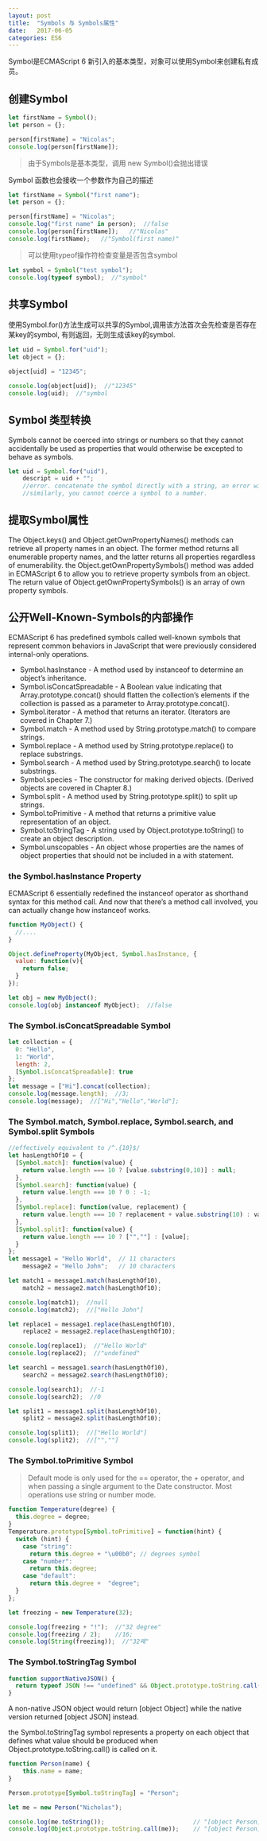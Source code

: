 ```yaml
---
layout: post
title:  "Symbols 与 Symbols属性"
date:   2017-06-05 
categories: ES6
---
```


Symbol是ECMAScript 6 新引入的基本类型，对象可以使用Symbol来创建私有成员。

## 创建Symbol
```javascript
let firstName = Symbol();
let person = {};

person[firstName] = "Nicolas";
console.log(person[firstName]);
```
>由于Symbols是基本类型，调用 new Symbol()会抛出错误

Symbol 函数也会接收一个参数作为自己的描述
```javascript
let firstName = Symbol("first name");
let person = {};

person[firstName] = "Nicolas";
console.log("first name" in person);  //false
console.log(person[firstName]);   //"Nicolas"
console.log(firstName);   //"Symbol(first name)"
```

> 可以使用typeof操作符检查变量是否包含symbol
```javascript
let symbol = Symbol("test symbol");
console.log(typeof symbol);  //"symbol"
```

## 共享Symbol
使用Symbol.for()方法生成可以共享的Symbol,调用该方法首次会先检查是否存在某key的symbol, 有则返回，无则生成该key的symbol.

```javascript
let uid = Symbol.for("uid");
let object = {};

object[uid] = "12345";

console.log(object[uid]);  //"12345"
console.log(uid);  //"symbol
```

## Symbol 类型转换
Symbols cannot be coerced into strings or numbers so that they cannot accidentally be used as properties that would otherwise be excepted to behave as symbols.

```javascript
let uid = Symbol.for("uid"),
    descript = uid + "";  
    //error. concatenate the symbol directly with a string, an error will be thrown;
    //similarly, you cannot coerce a symbol to a number.
```

## 提取Symbol属性
The Object.keys() and Object.getOwnPropertyNames() methods can retrieve all property names in an object. The former method returns all enumerable property names, and the latter returns all properties regardless of enumerability. 
the Object.getOwnPropertySymbols() method was added in ECMAScript 6 to allow you to retrieve property symbols from an object.
The return value of Object.getOwnPropertySymbols() is an array of own property symbols.

## 公开Well-Known-Symbols的内部操作
ECMAScript 6 has predefined symbols called well-known symbols that represent common behaviors in JavaScript that were previously considered internal-only operations. 
* Symbol.hasInstance - A method used by instanceof to determine an object’s inheritance.
* Symbol.isConcatSpreadable - A Boolean value indicating that Array.prototype.concat() should flatten the collection’s elements if the collection is passed as a parameter to Array.prototype.concat().
* Symbol.iterator - A method that returns an iterator. (Iterators are covered in Chapter 7.)
* Symbol.match - A method used by String.prototype.match() to compare strings.
* Symbol.replace - A method used by String.prototype.replace() to replace substrings.
* Symbol.search - A method used by String.prototype.search() to locate substrings.
* Symbol.species - The constructor for making derived objects. (Derived objects are covered in Chapter 8.)
* Symbol.split - A method used by String.prototype.split() to split up strings.
* Symbol.toPrimitive - A method that returns a primitive value representation of an object.
* Symbol.toStringTag - A string used by Object.prototype.toString() to create an object description.
* Symbol.unscopables - An object whose properties are the names of object properties that should not be included in a with statement.

### the Symbol.hasInstance Property
ECMAScript 6 essentially redefined the instanceof operator as shorthand syntax for this method call. And now that there’s a method call involved, you can actually change how instanceof works.

```javascript
function MyObject() {
  //....
}

Object.defineProperty(MyObject, Symbol.hasInstance, {
  value: function(v){
    return false;
  }
});

let obj = new MyObject();
console.log(obj instanceof MyObject);  //false
```

### The Symbol.isConcatSpreadable Symbol
```javascript
let collection = {
  0: "Hello",
  1: "World",
  length: 2,
  [Symbol.isConcatSpreadable]: true
};
let message = ["Hi"].concat(collection);
console.log(message.length);  //3;
console.log(message);  //["Hi","Hello","World"];
```
### The Symbol.match, Symbol.replace, Symbol.search, and Symbol.split Symbols
```javascript
//effectively equivalent to /^.{10}$/
let hasLengthOf10 = {
  [Symbol.match]: function(value) {
    return value.length === 10 ? [value.substring(0,10)] : null;
  },
  [Symbol.search]: function(value) {
    return value.length === 10 ? 0 : -1;
  },
  [Symbol.replace]: function(value, replacement) {
    return value.length === 10 ? replacement + value.substring(10) : value;
  },
  [Symbol.split]: function(value) {
    return value.length === 10 ? ["",""] : [value];
  }
};
let message1 = "Hello World",  // 11 characters
    message2 = "Hello John";   // 10 characters

let match1 = message1.match(hasLengthOf10),
    match2 = message2.match(hasLengthOf10);

console.log(match1);  //null
console.log(match2);  //["Hello John"]

let replace1 = message1.replace(hasLengthOf10),
    replace2 = message2.replace(hasLengthOf10);

console.log(replace1);  //"Hello World"
console.log(replace2);  //"undefined"

let search1 = message1.search(hasLengthOf10),
    search2 = message2.search(hasLengthOf10);

console.log(search1);  //-1
console.log(search2);  //0

let split1 = message1.split(hasLengthOf10),
    split2 = message2.split(hasLengthOf10);

console.log(split1);  //["Hello World"]
console.log(split2);  //["",""]
```

### The Symbol.toPrimitive Symbol

> Default mode is only used for the == operator, the + operator, and when passing a single argument to the Date constructor. Most operations use string or number mode.

```javascript
function Temperature(degree) {
  this.degree = degree;
}
Temperature.prototype[Symbol.toPrimitive] = function(hint) {
  switch (hint) {
    case "string":
      return this.degree + "\u00b0"; // degrees symbol
    case "number":
      return this.degree;
    case "default":
      return this.degree +  "degree";
  }
};

let freezing = new Temperature(32);

console.log(freezing + "!");  //"32 degree"
console.log(freezing / 2);    //16;
console.log(String(freezing));  //"32째"
```
### The Symbol.toStringTag Symbol
```javascript
function supportNativeJSON() {
  return typeof JSON !== "undefined" && Object.prototype.toString.call(JSON) === "[object JSON]";
}
```
A non-native JSON object would return [object Object] while the native version returned [object JSON] instead.

the Symbol.toStringTag symbol represents a property on each object that defines what value should be produced when Object.prototype.toString.call() is called on it.
```javascript
function Person(name) {
    this.name = name;
}

Person.prototype[Symbol.toStringTag] = "Person";

let me = new Person("Nicholas");

console.log(me.toString());                         // "[object Person]"
console.log(Object.prototype.toString.call(me));    // "[object Person]"
```
